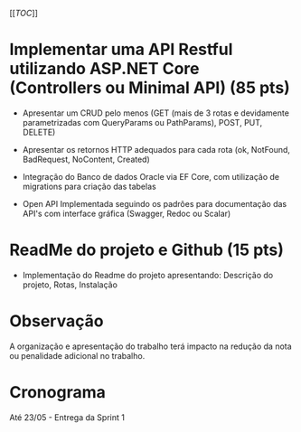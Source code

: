 [[_TOC_]]

# Implementar uma API Restful utilizando ASP.NET Core (Controllers ou Minimal API) (85 pts)

- Apresentar um CRUD pelo menos (GET (mais de 3 rotas e devidamente parametrizadas com QueryParams ou PathParams), POST, PUT, DELETE)

- Apresentar os retornos HTTP adequados para cada rota (ok, NotFound, BadRequest, NoContent, Created)

- Integração do Banco de dados Oracle via EF Core, com utilização de migrations para criação das tabelas

- Open API Implementada seguindo os padrões para documentação das API's com interface gráfica (Swagger, Redoc ou Scalar)

# ReadMe do projeto e Github (15 pts)

- Implementação do Readme do projeto apresentando: Descrição do projeto, Rotas, Instalação

# Observação

A organização e apresentação do trabalho terá impacto na redução da nota ou penalidade adicional no trabalho.

# Cronograma

Até 23/05 - Entrega da Sprint 1

